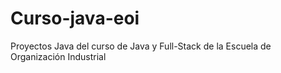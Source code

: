 # Curso-java-eoi

Proyectos Java del curso de Java y Full-Stack de la Escuela de Organización Industrial
